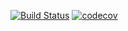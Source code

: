 [![Build Status](https://www.travis-ci.com/MikhailPushkarev25/job4j_cinema.svg?branch=master)](https://www.travis-ci.com/MikhailPushkarev25/job4j_cinema)
[![codecov](https://codecov.io/gh/MikhailPushkarev25/job4j_cinema/branch/master/graph/badge.svg?token=UgEXgEAXok)](https://codecov.io/gh/MikhailPushkarev25/job4j_cinema)